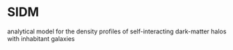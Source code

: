 # SIDM
analytical model for the density profiles of self-interacting dark-matter halos with inhabitant galaxies

